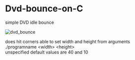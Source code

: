 # Dvd-bounce-on-C
simple DVD idle bounce 

![dvd_bounce](https://github.com/user-attachments/assets/fa951bd3-0302-4c75-8539-c4b659e2af79)

does hit corners
able to set width and height from arguments  
./programname \<width\> \<height\>  
unspecified default values are 40 and 10
